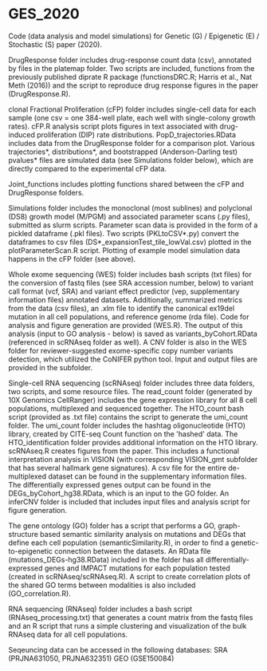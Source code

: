 # GES_2020
Code (data analysis and model simulations) for Genetic (G) / Epigenetic (E) / Stochastic (S)  paper (2020). 

DrugResponse folder includes drug-response count data (csv), annotated by files in
the platemap folder. Two scripts are included, functions from the previously
published diprate R package (functionsDRC.R; Harris et al., Nat Meth (2016))
and the script to reproduce drug response figures in the paper (DrugResponse.R).

clonal Fractional Proliferation (cFP) folder includes single-cell data for each
sample (one csv = one 384-well plate, each well with single-colony growth
rates). cFP.R analysis script plots figures in text associated with drug-induced
proliferation (DIP) rate distributions. PopD_trajectories.RData includes data from the
DrugResponse folder for a comparison plot. Various trajectories*, distributions*, and
bootstrapped (Anderson-Darling test) pvalues* files are simulated data (see Simulations folder below), which are directly compared to the experimental cFP data.

Joint_functions includes plotting functions shared between the cFP and DrugResponse
folders.

Simulations folder includes the monoclonal (most sublines) and polyclonal (DS8) growth model 
(M/PGM) and associated parameter scans (.py files), submitted as slurm scripts. 
Parameter scan data is provided in the form of a pickled dataframe
(.pkl files). Two scripts (PKLtoCSV*.py) convert the dataframes to csv files (DS*_expansionTest_tile_lowVal.csv)
plotted in the plotParameterScan.R script. Plotting of example model simulation data happens in the
cFP folder (see above). 

Whole exome sequencing (WES) folder includes bash scripts (txt files) for the conversion of fastq 
files (see SRA accession number, below) to variant call format (vcf, SRA) and variant effect predictor
(vep, supplementary information files) annotated datasets. Additionally, summarized metrics from the data (csv files), an .xlm 
file to identify the canonical ex19del mutation in all cell populations, and reference genome (rda
file). Code for analysis and figure generation are provided (WES.R). The output of this analysis (input to GO
analysis - below) is saved as variants_byCohort.RData (referenced in scRNAseq folder as well). A CNV folder 
is also in the WES folder for reviewer-suggested exome-specific copy number variants detection, which
utilized the CoNIFER python tool. Input and output files are provided in the subfolder.

Single-cell RNA sequencing (scRNAseq) folder includes three data folders, two scripts, 
and some resource files. The read_count folder (generated by 10X Genomics CellRanger) 
includes the gene expression library for all 8 cell populations, multiplexed and sequenced 
together. The HTO_count bash script (provided as .txt file) contains the script to generate 
the umi_count folder. The umi_count folder includes the hashtag oligonucleotide (HTO) library, 
created by CITE-seq Count function on the 'hashed' data. The HTO_identification folder provides 
additional information on the HTO library. scRNAseq.R creates figures from the paper. This includes
a functional interpretation analysis in VISION (with corresponding VISION_gmt subfolder that has several
hallmark gene signatures). A csv file for the entire de-multiplexed dataset can be found in the supplementary 
information files. The differentially expressed genes output can be found in the DEGs_byCohort_hg38.RData,
which is an input to the GO folder. An inferCNV folder is included that includes input files and analysis script
for figure generation.

The gene ontology (GO) folder has a script that performs a GO, graph-structure based semantic 
similarity analysis on mutations and DEGs that define each cell population (semanticSimilarity.R), in 
order to find a genetic-to-epigenetic connection between the datasets. An RData file (mutations_DEGs-hg38.RData)
included in the folder has all differentially-expressed genes and IMPACT mutations for each population
tested (created in scRNAseq/scRNAseq.R). A script to create correlation plots of the shared GO terms
between modalities is also included (GO_correlation.R).

RNA sequencing (RNAseq) folder includes a bash script (RNAseq_processing.txt) that generates a count matrix
from the fastq files and an R script that runs a simple clustering and visualization of the bulk RNAseq data 
for all cell populations.


Seqeuncing data can be accessed in the following databases:
	SRA (PRJNA631050, PRJNA632351)
	GEO (GSE150084)
